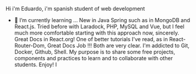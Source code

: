Hi i'm Eduardo, i'm spanish student of web development
- 🌱 I’m currently learning ... New in Java Spring such as in MongoDB and React.js. Tried before with Laradock, PHP,
 MySQL and Vue, but I feel much more comfortable starting with this approach now, sincerely. Great Docs in React.org! One of better tutorials I've read, as in React-Router-Dom, Great Docs Job !!!
 Both are very clear. I'm addicted to Git, Docker, Github, Shell. My purpose is to share some free projects, components and practices to learn and to collaborate with other students. Enjoy!
I   
